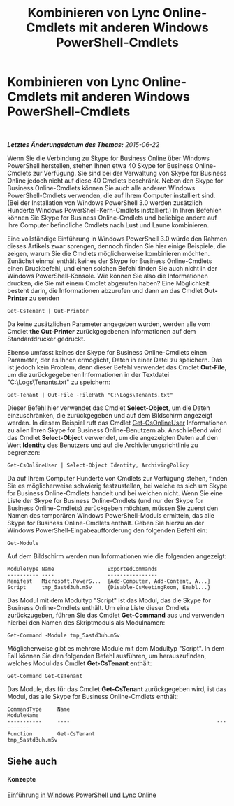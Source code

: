 ﻿---
title: Kombinieren von Lync Online-Cmdlets mit anderen Windows PowerShell-Cmdlets
TOCTitle: Kombinieren von Lync Online-Cmdlets mit anderen Windows PowerShell-Cmdlets
ms:assetid: 8bb8800a-f966-4570-8c8b-db87a91ad783
ms:mtpsurl: https://technet.microsoft.com/de-de/library/Dn362816(v=OCS.15)
ms:contentKeyID: 56269306
ms.date: 06/01/2017
mtps_version: v=OCS.15
ms.translationtype: HT
---

# Kombinieren von Lync Online-Cmdlets mit anderen Windows PowerShell-Cmdlets

 

_**Letztes Änderungsdatum des Themas:** 2015-06-22_

Wenn Sie die Verbindung zu Skype for Business Online über Windows PowerShell herstellen, stehen Ihnen etwa 40 Skype for Business Online-Cmdlets zur Verfügung. Sie sind bei der Verwaltung von Skype for Business Online jedoch nicht auf diese 40 Cmdlets beschränk. Neben den Skype for Business Online-Cmdlets können Sie auch alle anderen Windows PowerShell-Cmdlets verwenden, die auf Ihrem Computer installiert sind. (Bei der Installation von Windows PowerShell 3.0 werden zusätzlich Hunderte Windows PowerShell-Kern-Cmdlets installiert.) In Ihren Befehlen können Sie Skype for Business Online-Cmdlets und beliebige andere auf Ihre Computer befindliche Cmdlets nach Lust und Laune kombinieren.

Eine vollständige Einführung in Windows PowerShell 3.0 würde den Rahmen dieses Artikels zwar sprengen, dennoch finden Sie hier einige Beispiele, die zeigen, warum Sie die Cmdlets möglicherweise kombinieren möchten. Zunächst einmal enthält keines der Skype for Business Online-Cmdlets einen Druckbefehl, und einen solchen Befehl finden Sie auch nicht in der Windows PowerShell-Konsole. Wie können Sie also die Informationen drucken, die Sie mit einem Cmdlet abgerufen haben? Eine Möglichkeit besteht darin, die Informationen abzurufen und dann an das Cmdlet **Out-Printer** zu senden

    Get-CsTenant | Out-Printer

Da keine zusätzlichen Parameter angegeben wurden, werden alle vom Cmdlet **the Out-Printer** zurückgegebenen Informationen auf dem Standarddrucker gedruckt.

Ebenso umfasst keines der Skype for Business Online-Cmdlets einen Parameter, der es Ihnen ermöglicht, Daten in einer Datei zu speichern. Das ist jedoch kein Problem, denn dieser Befehl verwendet das Cmdlet **Out-File**, um die zurückgegebenen Informationen in der Textdatei "C:\\Logs\\Tenants.txt" zu speichern:

    Get-Tenant | Out-File -FilePath "C:\Logs\Tenants.txt"

Dieser Befehl hier verwendet das Cmdlet **Select-Object**, um die Daten einzuschränken, die zurückgegeben und auf dem Bildschirm angezeigt werden. In diesem Beispiel ruft das Cmdlet [Get-CsOnlineUser](get-csonlineuser.md) Informationen zu allen Ihren Skype for Business Online-Benutzern ab. Anschließend wird das Cmdlet **Select-Object** verwendet, um die angezeigten Daten auf den Wert **Identity** des Benutzers und auf die Archivierungsrichtlinie zu begrenzen:

    Get-CsOnlineUser | Select-Object Identity, ArchivingPolicy

Da auf Ihrem Computer Hunderte von Cmdlets zur Verfügung stehen, finden Sie es möglicherweise schwierig festzustellen, bei welche es sich um Skype for Business Online-Cmdlets handelt und bei welchen nicht. Wenn Sie eine Liste der Skype for Business Online-Cmdlets (und nur der Skype for Business Online-Cmdlets) zurückgeben möchten, müssen Sie zuerst den Namen des temporären Windows PowerShell-Moduls ermitteln, das alle Skype for Business Online-Cmdlets enthält. Geben Sie hierzu an der Windows PowerShell-Eingabeaufforderung den folgenden Befehl ein:

    Get-Module

Auf dem Bildschirm werden nun Informationen wie die folgenden angezeigt:

    ModuleType Name                 ExportedCommands
    ---------- ----                 ----------------
    Manifest   Microsoft.PowerS...  {Add-Computer, Add-Content, A...}
    Script     tmp_5astd3uh.m5v     {Disable-CsMeetingRoom, Enabl...}

Das Modul mit dem Modultyp "Script" ist das Modul, das die Skype for Business Online-Cmdlets enthält. Um eine Liste dieser Cmdlets zurückzugeben, führen Sie das Cmdlet **Get-Command** aus und verwenden hierbei den Namen des Skriptmoduls als Modulnamen:

    Get-Command -Module tmp_5astd3uh.m5v

Möglicherweise gibt es mehrere Module mit dem Modultyp "Script". In dem Fall können Sie den folgenden Befehl ausführen, um herauszufinden, welches Modul das Cmdlet **Get-CsTenant** enthält:

    Get-Command Get-CsTenant

Das Module, das für das Cmdlet **Get-CsTenant** zurückgegeben wird, ist das Modul, das alle Skype for Business Online-Cmdlets enthält:

    CommandType     Name                                               ModuleName
    -----------     ----                                               ----------
    Function        Get-CsTenant                                       tmp_5astd3uh.m5v

## Siehe auch

#### Konzepte

[Einführung in Windows PowerShell und Lync Online](an-introduction-to-windows-powershell-and-skype-for-business-online.md)


